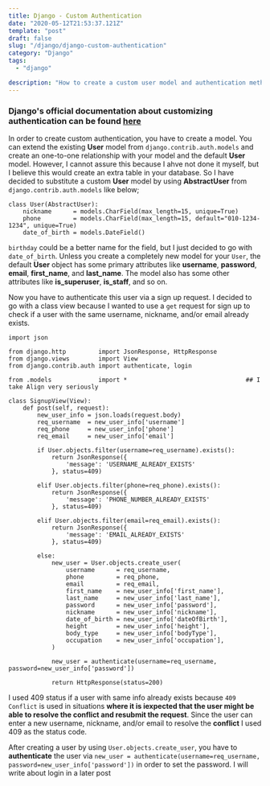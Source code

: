 ```yaml
---
title: Django - Custom Authentication
date: "2020-05-12T21:53:37.121Z"
template: "post"
draft: false
slug: "/django/django-custom-authentication"
category: "Django"
tags:
  - "django"

description: "How to create a custom user model and authentication method in Django"
---
```


### Django's official documentation about customizing authentication can be found [here](https://docs.djangoproject.com/en/3.0/topics/auth/customizing/#customizing-authentication-in-django)

In order to create custom authentication, you have to create a model. You can extend the existing **User** model from `django.contrib.auth.models` and create an one-to-one relationship with your model and the default **User** model. However, I cannot assure this because I ahve not done it myself, but I believe this would create an extra table in your database. So I have decided to substitute a custom **User** model by using **AbstractUser** from `django.contrib.auth.models` like below;

```
class User(AbstractUser):
    nickname      = models.CharField(max_length=15, unique=True)
    phone         = models.CharField(max_length=15, default="010-1234-1234", unique=True)
    date_of_birth = models.DateField()
```

`birthday` could be a better name for the field, but I just decided to go with `date_of_birth`. Unless you create a completely new model for your `User`, the default **User** object has some primary attributes like **username**, **password**, **email**, **first_name**, and **last_name**. The model also has some other attributes like **is_superuser**, **is_staff**, and so on.

Now you have to authenticate this user via a sign up request. I decided to go with a class view because I wanted to use a `get` request for sign up to check if a user with the same username, nickname, and/or email already exists.

```
import json

from django.http         import JsonResponse, HttpResponse
from django.views        import View
from django.contrib.auth import authenticate, login

from .models             import *                                 ## I take Align very seriously

class SignupView(View):
    def post(self, request):
        new_user_info = json.loads(request.body)
        req_username  = new_user_info['username']
        req_phone     = new_user_info['phone']
        req_email     = new_user_info['email']

        if User.objects.filter(username=req_username).exists():
            return JsonResponse({
                'message': 'USERNAME_ALREADY_EXISTS'
            }, status=409)

        elif User.objects.filter(phone=req_phone).exists():
            return JsonResponse({
                'message': 'PHONE_NUMBER_ALREADY_EXISTS'
            }, status=409)

        elif User.objects.filter(email=req_email).exists():
            return JsonResponse({
                'message': 'EMAIL_ALREADY_EXISTS'
            }, status=409)

        else:
            new_user = User.objects.create_user(
                username      = req_username,
                phone         = req_phone,
                email         = req_email,
                first_name    = new_user_info['first_name'],
                last_name     = new_user_info['last_name'],
                password      = new_user_info['password'],
                nickname      = new_user_info['nickname'],
                date_of_birth = new_user_info['dateOfBirth'],
                height        = new_user_info['height'],
                body_type     = new_user_info['bodyType'],
                occupation    = new_user_info['occupation'],
            )

            new_user = authenticate(username=req_username, password=new_user_info['password'])

            return HttpResponse(status=200)
```

I used 409 status if a user with same info already exists because `409 Conflict` is used in situations **where it is iexpected that the user might be able to resolve the conflict and resubmit the request**. Since the user can enter a new username, nickname, and/or email to resolve the **conflict** I used 409 as the status code.

After creating a user by using `User.objects.create_user`, you have to **authenticate** the user via `new_user = authenticate(username=req_username, password=new_user_info['password'])` in order to set the password. I will write about login in a later post
